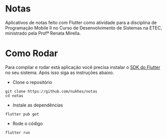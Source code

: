 # Notas
Aplicativos de notas feito com Flutter como atividade para a disciplina de Programação Mobile II no Curso de Desenvolvimento de Sistemas na ETEC, ministrado pela Profª Renata Mirella.

# Como Rodar
Para compilar e rodar está aplicação você precisa instalar o [SDK do Flutter](https://flutter.dev/) no seu sistema. Após isso siga as instruções abaixo.

- Clone o repositório
```
git clone https://github.com/nukhes/notas
cd notas
```

- Instale as dependências
```
flutter pub get
```

- Rode o código
```
flutter run
```

